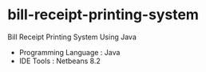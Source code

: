 # bill-receipt-printing-system
Bill Receipt Printing System Using Java

- Programming Language : Java
- IDE Tools : Netbeans 8.2
